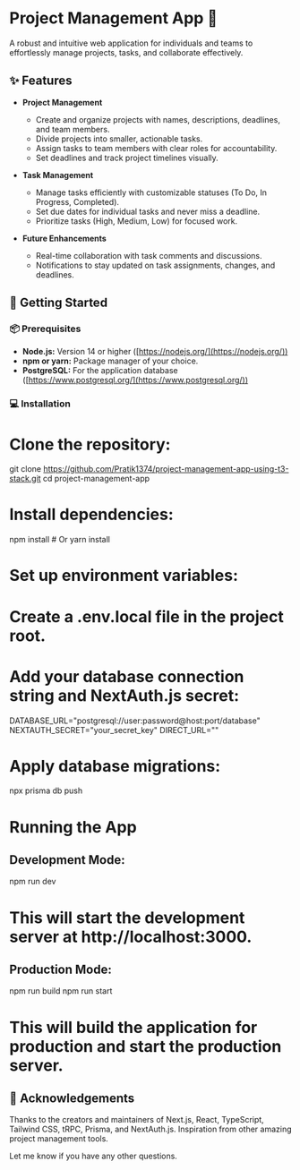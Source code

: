 # Project Management App 🚀
A robust and intuitive web application for individuals and teams to effortlessly manage projects, tasks, and collaborate effectively. 

## ✨ Features

- **Project Management**
    - Create and organize projects with names, descriptions, deadlines, and team members.
    - Divide projects into smaller, actionable tasks.
    - Assign tasks to team members with clear roles for accountability.
    - Set deadlines and track project timelines visually. 

- **Task Management**
    - Manage tasks efficiently with customizable statuses (To Do, In Progress, Completed).
    - Set due dates for individual tasks and never miss a deadline.
    - Prioritize tasks (High, Medium, Low) for focused work.

- **Future Enhancements** 
    - Real-time collaboration with task comments and discussions.
    - Notifications to stay updated on task assignments, changes, and deadlines.

## 🚀 Getting Started

### 📦 Prerequisites

- **Node.js:** Version 14 or higher ([https://nodejs.org/](https://nodejs.org/))
- **npm or yarn:** Package manager of your choice.
- **PostgreSQL:** For the application database ([https://www.postgresql.org/](https://www.postgresql.org/))

### 💻 Installation

# Clone the repository:
git clone https://github.com/Pratik1374/project-management-app-using-t3-stack.git
cd project-management-app

# Install dependencies:
npm install  # Or yarn install

# Set up environment variables:
# Create a .env.local file in the project root.
# Add your database connection string and NextAuth.js secret:
DATABASE_URL="postgresql://user:password@host:port/database"
NEXTAUTH_SECRET="your_secret_key"
DIRECT_URL=""

# Apply database migrations:
npx prisma db push

# Running the App

## Development Mode:
npm run dev

# This will start the development server at http://localhost:3000.

## Production Mode:
npm run build
npm run start

# This will build the application for production and start the production server.

## 🙏 Acknowledgements
Thanks to the creators and maintainers of Next.js, React, TypeScript, Tailwind CSS, tRPC, Prisma, and NextAuth.js.
Inspiration from other amazing project management tools.

Let me know if you have any other questions.